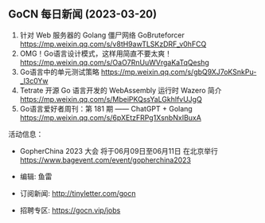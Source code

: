 ## GoCN 每日新闻 (2023-03-20)

1. 针对 Web 服务器的 Golang 僵尸网络 GoBruteforcer https://mp.weixin.qq.com/s/v8tH9awTLSKzDRF_v0hFCQ
2. OMG！Go语言设计模式，这样用简直不要太爽！ https://mp.weixin.qq.com/s/OaO7RnUuWVrgaKaTqQeshg
3. Go语言中的单元测试策略 https://mp.weixin.qq.com/s/gbQ9XJ7oKSnkPu-_l3c0Yw
4. Tetrate 开源 Go 语言开发的 WebAssembly 运行时 Wazero 简介 https://mp.weixin.qq.com/s/MbeiPKQssYaLGkhlfvUJgQ
5. Go语言爱好者周刊：第 181 期 —— ChatGPT + Golang https://mp.weixin.qq.com/s/6pXEtzFRPg1XsnbNxIBuxA

活动信息：
- GopherChina 2023 大会 将于06月09日至06月11日 在北京举行 https://www.bagevent.com/event/gopherchina2023

- 编辑: 鱼雷
- 订阅新闻: http://tinyletter.com/gocn
- 招聘专区: https://gocn.vip/jobs
